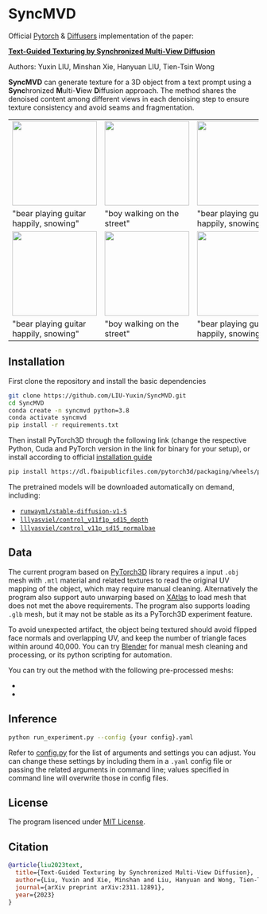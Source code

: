 # SyncMVD

Official [Pytorch](https://pytorch.org/) & [Diffusers](https://github.com/huggingface/diffusers) implementation of the paper:

**[Text-Guided Texturing by Synchronized Multi-View Diffusion](https://arxiv.org/pdf/2311.12891)**

Authors: Yuxin LIU, Minshan Xie, Hanyuan LIU, Tien-Tsin Wong

**SyncMVD** can generate texture for a 3D object from a text prompt using a **Sync**hronized **M**ulti-**V**iew **D**iffusion approach.
The method shares the denoised content among different views in each denoising step to ensure texture consistency and avoid seams and fragmentation.

<table>
  <tr>
  <td>
    <img src=assets/showcase/guitar0.jpeg_00.png width="170">
  </td>
  <td>
    <img src=assets/showcase/guitar0.gif width="170">
  </td>
  <td>
    <img src=assets/showcase/walk0.png_00.png width="170">
  </td>
  <td>
    <img src=assets/showcase/walk0.gif width="170">
  </td>
  </tr>
  <tr>
    <td>"bear playing guitar happily, snowing"</td>
    <td>"boy walking on the street"</td>
    <td>"bear playing guitar happily, snowing"</td>
    <td>"boy walking on the street"</td>
  </tr>
  <tr>
  <td>
    <img src=assets/showcase/guitar0.jpeg_00.png width="170">
  </td>
  <td>
    <img src=assets/showcase/guitar0.gif width="170">
  </td>
  <td>
    <img src=assets/showcase/walk0.png_00.png width="170">
  </td>
  <td>
    <img src=assets/showcase/walk0.gif width="170">
  </td>
  </tr>
  <tr>
    <td>"bear playing guitar happily, snowing"</td>
    <td>"boy walking on the street"</td>
    <td>"bear playing guitar happily, snowing"</td>
    <td>"boy walking on the street"</td>
  </tr>
</table>

## Installation
First clone the repository and install the basic dependencies
```bash
git clone https://github.com/LIU-Yuxin/SyncMVD.git
cd SyncMVD
conda create -n syncmvd python=3.8
conda activate syncmvd
pip install -r requirements.txt
```
Then install PyTorch3D through the following link (change the respective Python, Cuda and PyTorch version in the link for binary for your setup), or install according to official [installation guide](https://github.com/facebookresearch/pytorch3d/blob/main/INSTALL.md)
```bash
pip install https://dl.fbaipublicfiles.com/pytorch3d/packaging/wheels/py38_cu117_pyt200/download.html
```
The pretrained models will be downloaded automatically on demand, including:
- [`runwayml/stable-diffusion-v1-5`](https://huggingface.co/runwayml/stable-diffusion-v1-5)
- [`lllyasviel/control_v11f1p_sd15_depth`](lllyasviel/control_v11f1p_sd15_depth)
- [`lllyasviel/control_v11p_sd15_normalbae`](https://huggingface.co/lllyasviel/control_v11p_sd15_normalbae) 

## Data
The current program based on [PyTorch3D](https://github.com/facebookresearch/pytorch3d) library requires a input `.obj` mesh with `.mtl` material and related textures to read the original UV mapping of the object, which may require manual cleaning. Alternatively the program also support auto unwarping based on [XAtlas](https://github.com/jpcy/xatlas) to load mesh that does not met the above requirements. The program also supports loading `.glb` mesh, but it may not be stable as its a PyTorch3D experiment feature.

To avoid unexpected artifact, the object being textured should avoid flipped face normals and overlapping UV, and keep the number of triangle faces within around 40,000. You can try [Blender](https://www.blender.org/) for manual mesh cleaning and processing, or its python scripting for automation.

You can try out the method with the following pre-processed meshs:
- []()
- []()

## Inference
```bash
python run_experiment.py --config {your config}.yaml
```
Refer to [config.py](src/configs.py) for the list of arguments and settings you can adjust. You can change these settings by including them in a `.yaml` config file or passing the related arguments in command line; values specified in command line will overwrite those in config files.

## License
The program lisenced under [MIT License](LICENSE).

## Citation
```bibtex
@article{liu2023text,
  title={Text-Guided Texturing by Synchronized Multi-View Diffusion},
  author={Liu, Yuxin and Xie, Minshan and Liu, Hanyuan and Wong, Tien-Tsin},
  journal={arXiv preprint arXiv:2311.12891},
  year={2023}
}
```